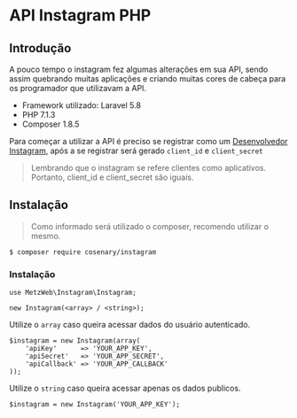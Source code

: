 # API Instagram PHP


## Introdução

A pouco tempo o instagram fez algumas alterações em sua API, sendo assim quebrando muitas aplicações e criando muitas cores de cabeça para os programador que utilizavam a API.

* Framework utilizado: Laravel 5.8
* PHP 7.1.3
* Composer 1.8.5

Para começar a utilizar a API é preciso se registrar como um [Desenvolvedor Instagram](https://www.instagram.com/developer/register/), após a se registrar será gerado `client_id` e `client_secret`

> Lembrando que o instagram se refere clientes como aplicativos. Portanto, client_id e client_secret são iguais.


## Instalação

> Como informado será utilizado o composer, recomendo utilizar o mesmo.

```
$ composer require cosenary/instagram
```


### Instalação

`use MetzWeb\Instagram\Instagram;`


`new Instagram(<array> / <string>);`

Utilize o `array` caso queira acessar dados do usuário autenticado.

```
$instagram = new Instagram(array(
	'apiKey'      => 'YOUR_APP_KEY',
	'apiSecret'   => 'YOUR_APP_SECRET',
	'apiCallback' => 'YOUR_APP_CALLBACK'
));
```

Utilize o `string` caso queira acessar apenas os dados publicos.

```
$instagram = new Instagram('YOUR_APP_KEY');
```

